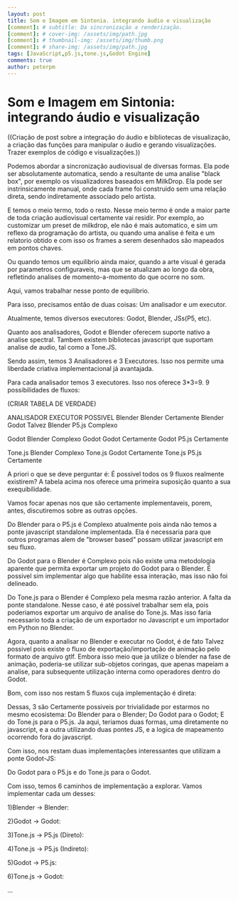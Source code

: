 ```yaml
---
layout: post
title: Som e Imagem em Sintonia. integrando áudio e visualização
[comment]: # subtitle: Da sincronização a renderização.
[comment]: # cover-img: /assets/img/path.jpg
[comment]: # thumbnail-img: /assets/img/thumb.png
[comment]: # share-img: /assets/img/path.jpg
tags: [JavaScript,p5.js,tone.js,Godot Engine]
comments: true
author: peterpm
---
```


# Som e Imagem em Sintonia: integrando áudio e visualização

((Criação de post sobre a integração do áudio e bibliotecas de visualização, a criação das funções para manipular o áudio e gerando visualizações. Trazer exemplos de código e visualizações.))




Podemos abordar a sincronização audiovisual de diversas formas. Ela pode ser absolutamente automatica, sendo a resultante de uma analise "black box", por exemplo os visualizadores baseados em MilkDrop. Ela pode ser instrinsicamente manual, onde cada frame foi construido sem uma relação direta, sendo indiretamente associado pelo artista.

E temos o meio termo, todo o resto. Nesse meio termo é onde a maior parte de toda criação audiovisual certamente vai residir. Por exemplo, ao customizar um preset de milkdrop, ele não é mais automatico, e sim um reflexo da programação do artista, ou quando uma analise é feita e um relatorio obtido e com isso os frames a serem desenhados são mapeados em pontos chaves.

Ou quando temos um equilibrio ainda maior, quando a arte visual é gerada por parametros configuraveis, mas que se atualizam ao longo da obra, refletindo analises de momento-a-momento do que ocorre no som.


Aqui, vamos trabalhar nesse ponto de equilibrio.

Para isso, precisamos então de duas coisas: Um analisador e um executor.

Atualmente, temos diversos executores: Godot, Blender, JSs(P5, etc). 

Quanto aos analisadores, Godot e Blender oferecem suporte nativo a analise spectral. Tambem existem bibliotecas javascript que suportam analise de audio, tal como a Tone.JS.


Sendo assim, temos 3 Analisadores e 3 Executores. Isso nos permite uma liberdade criativa implementacional já avantajada.

Para cada analisador temos 3 executores. Isso nos oferece 3*3=9. 9 possibilidades de fluxos:

(CRIAR TABELA DE VERDADE)

ANALISADOR  EXECUTOR    POSSIVEL
Blender     Blender     Certamente
Blender     Godot       Talvez
Blender     P5.js       Complexo

Godot       Blender     Complexo
Godot       Godot       Certamente
Godot       P5.js       Certamente

Tone.js     Blender     Complexo
Tone.js     Godot       Certamente
Tone.js     P5.js       Certamente


A priori o que se deve perguntar é: É possivel todos os 9 fluxos realmente existirem? A tabela acima nos oferece uma primeira suposição quanto a sua exequibilidade.

Vamos focar apenas nos que são certamente implementaveis, porem, antes, discutiremos sobre as outras opções.

Do Blender para o P5.js é Complexo atualmente pois ainda não temos a ponte javascript standalone implementada. Ela é necessaria para que outros programas alem de "browser based" possam utilizar javascript em seu fluxo.

Do Godot para o Blender é Complexo pois não existe uma metodologia aparente que permita exportar um projeto do Godot para o Blender. É possivel sim implementar algo que habilite essa interação, mas isso não foi delineado.

Do Tone.js para o Blender é Complexo pela mesma razão anterior. A falta da ponte standalone. Nesse caso, é até possivel trabalhar sem ela, pois poderiamos exportar um arquivo de analise do Tone.js. Mas isso faria necessario toda a criação de um exportador no Javascript e um importador em Python no Blender.


Agora, quanto a analisar no Blender e executar no Godot, é de fato Talvez possivel pois existe o fluxo de exportação/importação de animação pelo formato de arquivo gtlf. Embora isso meio que ja utilize o blender na fase de animação, poderia-se utilizar sub-objetos coringas, que apenas mapeiam a analise, para subsequente utilização interna como operadores dentro do Godot.




Bom, com isso nos restam 5 fluxos cuja implementação é direta:

Dessas, 3 são Certamente possiveis por trivialidade por estarmos no mesmo ecosistema:
Do Blender para o Blender;
Do Godot para o Godot;
E do Tone.js para o P5.js. Ja aqui, teriamos duas formas, uma diretamente no javascript, e a outra utilizando duas pontes JS, e a logica de mapeamento ocorrendo fora do javascript.

Com isso, nos restam duas implementações interessantes que utilizam a ponte Godot-JS:

Do Godot para o P5.js e do Tone.js para o Godot.


Com isso, temos 6 caminhos de implementação a explorar. Vamos implementar cada um desses:


1)Blender -> Blender:

2)Godot -> Godot:

3)Tone.js -> P5.js (Direto):

4)Tone.js -> P5.js (Indireto):

5)Godot -> P5.js:

6)Tone.js -> Godot:

...
